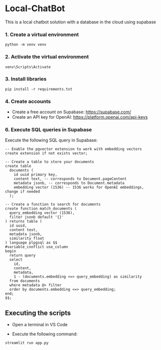 # Local-ChatBot
This is a local chatbot solution with a database in the cloud using supabase


<h3>1. Create a virtual environment</h3>

```
python -m venv venv
```

<h3>2. Activate the virtual environment</h3>

```
venv\Scripts\Activate
```

<h3>3. Install libraries</h3>

```
pip install -r requirements.txt
```

<h3>4. Create accounts</h3>

- Create a free account on Supabase: https://supabase.com/
- Create an API key for OpenAI: https://platform.openai.com/api-keys

<h3>6. Execute SQL queries in Supabase</h3>

Execute the following SQL query in Supabase:

```
-- Enable the pgvector extension to work with embedding vectors
create extension if not exists vector;

-- Create a table to store your documents
create table
  documents (
    id uuid primary key,
    content text, -- corresponds to Document.pageContent
    metadata jsonb, -- corresponds to Document.metadata
    embedding vector (1536) -- 1536 works for OpenAI embeddings, change if needed
  );

-- Create a function to search for documents
create function match_documents (
  query_embedding vector (1536),
  filter jsonb default '{}'
) returns table (
  id uuid,
  content text,
  metadata jsonb,
  similarity float
) language plpgsql as $$
#variable_conflict use_column
begin
  return query
  select
    id,
    content,
    metadata,
    1 - (documents.embedding <=> query_embedding) as similarity
  from documents
  where metadata @> filter
  order by documents.embedding <=> query_embedding;
end;
$$;
```

<h2>Executing the scripts</h2>

- Open a terminal in VS Code

- Execute the following command:

```
streamlit run app.py
```